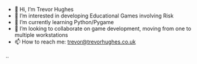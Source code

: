- 👋 Hi, I’m Trevor Hughes
- 👀 I’m interested in developing Educational Games involving Risk
- 🌱 I’m currently learning Python/Pygame
- 💞️ I’m looking to collaborate on game development, moving from one to multiple workstations
- 📫 How to reach me: trevor@trevorhughes.co.uk

..

<!---
hugh1tj/hugh1tj is a ✨ special ✨ repository because its `README.md` (this file) appears on your GitHub profile.
You can click the Preview link to take a look at your changes.
--->
